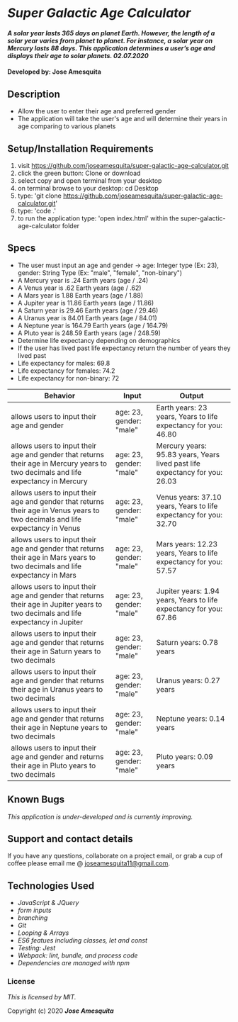 # _Super Galactic Age Calculator_

#### _A solar year lasts 365 days on planet Earth. However, the length of a solar year varies from planet to planet. For instance, a solar year on Mercury lasts 88 days. This application determines a user’s age and displays their age to solar planets. 02.07.2020_

#### Developed by: Jose Amesquita

## Description

* Allow the user to enter their age and preferred gender
* The application will take the user's age and will determine their years in age comparing to various planets 

## Setup/Installation Requirements

1. visit https://github.com/joseamesquita/super-galactic-age-calculator.git
2. click the green button: Clone or download 
3. select copy and open terminal from your desktop
4. on terminal browse to your desktop: cd Desktop
5. type: 'git clone https://github.com/joseamesquita/super-galactic-age-calculator.git'
6. type: 'code .' 
7. to run the application type: 'open index.html' within the super-galactic-age-calculator folder

## Specs

* The user must input an age and gender -> age: Integer type (Ex: 23), gender: String Type (Ex: "male", "female", "non-binary")
* A Mercury year is .24 Earth years (age / .24)
* A Venus year is .62 Earth years (age / .62)
* A Mars year is 1.88 Earth years (age / 1.88)
* A Jupiter year is 11.86 Earth years (age / 11.86)
* A Saturn year is 29.46 Earth years (age / 29.46)
* A Uranus year is 84.01 Earth years (age / 84.01)
* A Neptune year is 164.79 Earth years (age / 164.79)
* A Pluto year is 248.59 Earth years (age / 248.59)
* Determine life expectancy depending on demographics 
* If the user has lived past life expectancy return the number of years they lived past 
* Life expectancy for males: 69.8 
* Life expectancy for females: 74.2
* Life expectancy for non-binary: 72

Behavior | Input | Output |
--- | --- | --- |
allows users to input their age and gender | age: 23, gender: "male" | Earth years: 23 years, Years to life expectancy for you: 46.80
allows users to input their age and gender that returns their age in Mercury years to two decimals and life expectancy in Mercury | age: 23, gender: "male" | Mercury years: 95.83 years, Years lived past life expectancy for you: 26.03
allows users to input their age and gender that returns their age in Venus years to two decimals and life expectancy in Venus | age: 23, gender: "male" | Venus years: 37.10 years, Years to life expectancy for you: 32.70
allows users to input their age and gender that returns their age in Mars years to two decimals and life expectancy in Mars| age: 23, gender: "male" | Mars years: 12.23 years, Years to life expectancy for you: 57.57 
allows users to input their age and gender that returns their age in Jupiter years to two decimals and life expectancy in Jupiter | age: 23, gender: "male" | Jupiter years: 1.94 years, Years to life expectancy for you: 67.86
allows users to input their age and gender that returns their age in Saturn years to two decimals | age: 23, gender: "male" | Saturn years: 0.78 years
allows users to input their age and gender that returns their age in Uranus years to two decimals | age: 23, gender: "male" | Uranus years: 0.27 years
allows users to input their age and gender that returns their age in Neptune years to two decimals | age: 23, gender: "male" | Neptune years: 0.14 years
allows users to input their age and gender and returns their age in Pluto years to two decimals | age: 23, gender: "male" | Pluto years: 0.09 years


## Known Bugs

_This application is under-developed and is currently improving._

## Support and contact details

If you have any questions, collaborate on a project email, or grab a cup of coffee please email me @ joseamesquita11@gmail.com. 

## Technologies Used

* _JavaScript & JQuery_
* _form inputs_
* _branching_
* _Git_
* _Looping & Arrays_
* _ES6 featues including classes, let and const_
* _Testing: Jest_
* _Webpack: lint, bundle, and process code_
* _Dependencies are managed with npm_

### License

*This is licensed by MIT.*

Copyright (c) 2020 **_Jose Amesquita_**